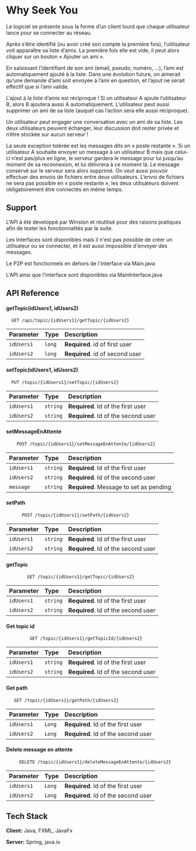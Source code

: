 
# Why Seek You

Le logiciel se présente sous la forme d’un client lourd que chaque utilisateur lance pour
se connecter au réseau.

Après s’être identifié (ou avoir créé son compte la première fois), l’utilisateur voit
apparaître sa liste d’amis. La première fois elle est vide, il peut alors cliquer sur un
bouton « Ajouter un ami ».

En saisissant l’identifiant de son ami (email, pseudo, numéro, ...), l’ami est
automatiquement ajouté à la liste. Dans une évolution future, on aimerait qu’une
demande d’ami soit envoyée à l’ami en question, et l’ajout ne serait effectif que si l’ami
valide.

L’ajout à la liste d’amis est réciproque ! Si un utilisateur A ajoute l’utilisateur B, alors B
ajoutera aussi A automatiquement.
L’utilisateur peut aussi supprimer un ami de sa liste (auquel cas l’action sera elle aussi
réciproque).

Un utilisateur peut engager une conversation avec un ami de sa liste. Les deux
utilisateurs peuvent échanger, leur discussion doit rester privée et n’être stockée sur
aucun serveur !

La seule exception tolérée est les messages dits en « poste restante ». Si un utilisateur A
souhaite envoyer un message à un utilisateur B mais que celui-ci n’est pas/plus en ligne,
le serveur gardera le message pour lui jusqu’au moment de sa reconnexion, et lui
délivrera à ce moment là. Le message conservé sur le serveur sera alors supprimé.
On veut aussi pouvoir effectuer des envois de fichiers entre deux utilisateurs. L’envoi de
fichiers ne sera pas possible en « poste restante », les deux utilisateurs doivent
obligatoirement être connectés en même temps.

## Support

L'API à été developpé par Winston et réutilisé pour des raisons pratiques afin de tester les fonctionnalités par la suite.

Les Interfaces sont disponibles mais il n'est pas possible de créer un utilisateur ou se connecter, et il est aussi impossible d'envoyer des messages.

Le P2P est fonctionnels en dehors de l'interface via Main.java

L'API ainsi que l'interface sont disponibles via MainInterface.java



## API Reference

#### getTopic(idUsers1, idUsers2)

```http
  GET /api/topic/{idUsers1}/getTopic/{idUsers2}
```

| Parameter | Type     | Description                       |
| :-------- | :------- | :-------------------------------- |
| `idUsers1`      | `long` | **Required**. id of first user |
| `idUsers2`      | `long` | **Required**. id of second user |
 
#### setTopic(idUsers1, idUsers2)

```http
  PUT /topic/{idUsers1}/setTopic/{idUsers2}
```

| Parameter | Type     | Description                       |
| :-------- | :------- | :-------------------------------- |
| `idUsers1`      | `string` | **Required**. Id of the first user |
| `idUsers2`      | `string` | **Required**. Id of the second user |


#### setMessageEnAttente

```http
    POST /topic/{idUsers1}/setMessageEnAttente/{idUsers2}
```

| Parameter | Type     | Description                       |
| :-------- | :------- | :-------------------------------- |
| `idUsers1`      | `string` | **Required**. Id of the first user |
| `idUsers2`      | `string` | **Required**. Id of the second user |
| `message`      | `string` | **Required**. Message to set as pending |



#### setPath

```http
      POST /topic/{idUsers1}/setPath/{idUsers2}
```

| Parameter | Type     | Description                       |
| :-------- | :------- | :-------------------------------- |
| `idUsers1`      | `string` | **Required**. Id of the first user |
| `idUsers2`      | `string` | **Required**. Id of the second user |

#### getTopic

```http
        GET /topic/{idUsers1}/getTopic/{idUsers2}
```

| Parameter | Type     | Description                       |
| :-------- | :------- | :-------------------------------- |
| `idUsers1`      | `string` | **Required**. Id of the first user |
| `idUsers2`      | `string` | **Required**. Id of the second user |


#### Get topic id

```http
         GET /topic/{idUsers1}/getTopicId/{idUsers2}
```

| Parameter | Type     | Description                       |
| :-------- | :------- | :-------------------------------- |
| `idUsers1`      | `string` | **Required**. Id of the first user |
| `idUsers2`      | `string` | **Required**. Id of the second user |

#### Get path

```http
   GET /topic/{idUsers1}/getPath/{idUsers2}
```

| Parameter | Type     | Description                       |
| :-------- | :------- | :-------------------------------- |
| `idUsers1`      | `Long` | **Required**. Id of the first user |
| `idUsers2`      | `Long` | **Required**. Id of the second user |

#### Delete message en attente

```http
     DELETE /topic/{idUsers1}/deleteMessageEnAttente/{idUsers2}
```

| Parameter | Type     | Description                       |
| :-------- | :------- | :-------------------------------- |
| `idUsers1`      | `Long` | **Required**. Id of the first user |
| `idUsers2`      | `Long` | **Required**. Id of the second user |

## Tech Stack

**Client:** Java, FXML, JavaFx

**Server:** Spring, java.io

